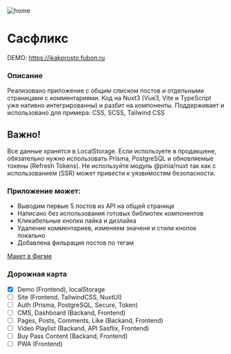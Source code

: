 ![home](https://github.com/user-attachments/assets/45ba7553-bb0d-4f53-986e-8506b5d69d76)

# Сасфликс

DEMO: https://ikakprosto.fubon.ru

### Описание

Реализовано приложение с общим списком постов и отдельными страницами с комментариями.
Код на Nuxt3 (Vue3, Vite и TypeScript уже нативно интегрированны) и разбит на компоненты.
Поддерживает и использовано для примера: CSS, SCSS, Tailwind CSS

## Важно!

Все данные хранятся в LocalStorage. Если используете в продакшене, обязательно нужно использовать Prisma, PostgreSQL и обновляемые токены (Refresh Tokens). Не используйте модуль @pinia/nuxt так как с использованием (SSR) может привести к уязвимостям безопасности.

### Приложение может:

- Выводим первые 5 постов из API на общей странице
- Написано без использования готовых библиотек компонентов
- Кликабельные кнопки лайка и дизлайка
- Удаление комментариев, изменяем значеня и стили кнопок локально
- Добавлена фильрация постов по тегам

[Макет в Фигме ](https://jobs.sasflix.ru/frontender/App-Template.fig)

### Дорожная карта

- [x] Demo (Frontend), localStorage
- [ ] Site (Frontend, TailwindCSS, NuxtUI)
- [ ] Auth (Prisma, PostgreSQL, Secure, Token)
- [ ] CMS, Dashboard (Backand, Frontend)
- [ ] Pages, Posts, Comments, Like (Backand, Frontend)
- [ ] Video Playlist (Backand, API Sasflix, Frontend)
- [ ] Buy Pass Content (Backand, Frontend)
- [ ] PWA (Frontend)
